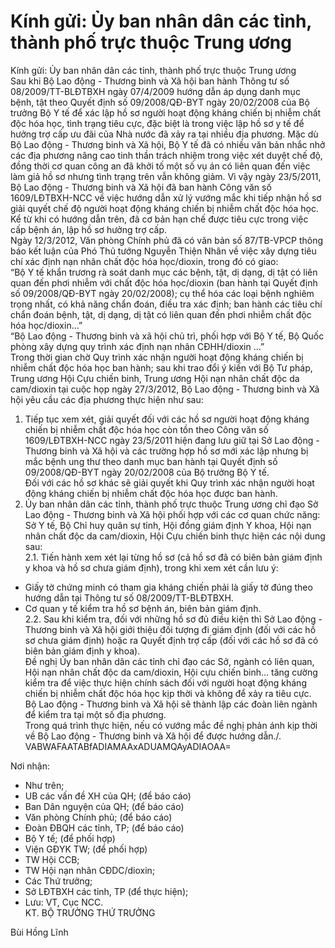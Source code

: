 # Kính gửi: Ủy ban nhân dân các tỉnh, thành phố trực thuộc Trung ương

Kính gửi: Ủy ban nhân dân các tỉnh, thành phố trực thuộc Trung ương  
Sau khi Bộ Lao động - Thương binh và Xã hội ban hành Thông tư số 08/2009/TT-BLĐTBXH ngày 07/4/2009 hướng dẫn áp dụng danh mục bệnh, tật theo Quyết định số 09/2008/QĐ-BYT ngày 20/02/2008 của Bộ trưởng Bộ Y tế để xác lập hồ sơ người hoạt động kháng chiến bị nhiễm chất độc hóa học, tình trạng tiêu cực, đặc biệt là trong việc lập hồ sơ y tế để hưởng trợ cấp ưu đãi của Nhà nước đã xảy ra tại nhiều địa phương. Mặc dù Bộ Lao động - Thương binh và Xã hội, Bộ Y tế đã có nhiều văn bản nhắc nhở các địa phương nâng cao tinh thần trách nhiệm trong việc xét duyệt chế độ, đồng thời cơ quan công an đã khởi tố một số vụ án có liên quan đến việc làm giả hồ sơ nhưng tình trạng trên vẫn không giảm. Vì vậy ngày 23/5/2011, Bộ Lao động - Thương binh và Xã hội đã ban hành Công văn số 1609/LĐTBXH-NCC về việc hướng dẫn xử lý vướng mắc khi tiếp nhận hồ sơ giải quyết chế độ người hoạt động kháng chiến bị nhiễm chất độc hóa học. Kể từ khi có hướng dẫn trên, đã cơ bản hạn chế được tiêu cực trong việc cấp bệnh án, lập hồ sơ hưởng trợ cấp.  
Ngày 12/3/2012, Văn phòng Chính phủ đã có văn bản số 87/TB-VPCP thông báo kết luận của Phó Thủ tướng Nguyễn Thiện Nhân về việc xây dựng tiêu chí xác định nạn nhân chất độc hóa học/dioxin, trong đó có giao:  
“Bộ Y tế khẩn trương rà soát danh mục các bệnh, tật, dị dạng, dị tật có liên quan đến phơi nhiễm với chất độc hóa học/dioxin (ban hành tại Quyết định số 09/2008/QĐ-BYT ngày 20/02/2008); cụ thể hóa các loại bệnh nghiêm trọng nhất, có khả năng chẩn đoán, điều tra xác định; ban hành các tiêu chí chẩn đoán bệnh, tật, dị dạng, dị tật có liên quan đến phơi nhiễm chất độc hóa học/dioxin…”  
“Bộ Lao động - Thương binh và xã hội chủ trì, phối hợp với Bộ Y tế, Bộ Quốc phòng xây dựng quy trình xác định nạn nhân CĐHH/dioxin …”  
Trong thời gian chờ Quy trình xác nhận người hoạt động kháng chiến bị nhiễm chất độc hóa học ban hành; sau khi trao đổi ý kiến với Bộ Tư pháp, Trung ương Hội Cựu chiến binh, Trung ương Hội nạn nhân chất độc da cam/dioxin tại cuộc họp ngày 27/3/2012, Bộ Lao động - Thương binh và Xã hội yêu cầu các địa phương thực hiện như sau:  
1. Tiếp tục xem xét, giải quyết đối với các hồ sơ người hoạt động kháng chiến bị nhiễm chất độc hóa học còn tồn theo Công văn số 1609/LĐTBXH-NCC ngày 23/5/2011 hiện đang lưu giữ tại Sở Lao động - Thương binh và Xã hội và các trường hợp hồ sơ mới xác lập nhưng bị mắc bệnh ung thư theo danh mục ban hành tại Quyết định số 09/2008/QĐ-BYT ngày 20/02/2008 của Bộ trưởng Bộ Y tế.  
Đối với các hồ sơ khác sẽ giải quyết khi Quy trình xác nhận người hoạt động kháng chiến bị nhiễm chất độc hóa học được ban hành.  
2. Ủy ban nhân dân các tỉnh, thành phố trực thuộc Trung ương chỉ đạo Sở Lao động - Thương binh và Xã hội phối hợp với các cơ quan chức năng: Sở Y tế, Bộ Chỉ huy quân sự tỉnh, Hội đồng giám định Y khoa, Hội nạn nhân chất độc da cam/dioxin, Hội Cựu chiến binh thực hiện các nội dung sau:  
2.1. Tiến hành xem xét lại từng hồ sơ (cả hồ sơ đã có biên bản giám định y khoa và hồ sơ chưa giám định), trong khi xem xét cần lưu ý:  
- Giấy tờ chứng minh có tham gia kháng chiến phải là giấy tờ đúng theo hướng dẫn tại Thông tư số 08/2009/TT-BLĐTBXH.  
- Cơ quan y tế kiểm tra hồ sơ bệnh án, biên bản giám định.  
2.2. Sau khi kiểm tra, đối với những hồ sơ đủ điều kiện thì Sở Lao động - Thương binh và Xã hội giới thiệu đối tượng đi giám định (đối với các hồ sơ chưa giám định) hoặc ra Quyết định trợ cấp (đối với các hồ sơ đã có biên bản giám định y khoa).  
Đề nghị Ủy ban nhân dân các tỉnh chỉ đạo các Sở, ngành có liên quan, Hội nạn nhân chất độc da cam/dioxin, Hội cựu chiến binh… tăng cường kiểm tra để việc thực hiện chính sách đối với người hoạt động kháng chiến bị nhiễm chất độc hóa học kịp thời và không để xảy ra tiêu cực.  
Bộ Lao động - Thương binh và Xã hội sẽ thành lập các đoàn liên ngành để kiểm tra tại một số địa phương.  
Trong quá trình thực hiện, nếu có vướng mắc đề nghị phản ánh kịp thời về Bộ Lao động - Thương binh và Xã hội để được hướng dẫn./.  
  VABWAFAATABfADIAMAAxADUAMQAyADIAOAA=    
  
Nơi nhận: 
 - Như trên; 
- UB các vấn đề XH của QH; (để báo cáo) 
- Ban Dân nguyện của QH; (để báo cáo) 
- Văn phòng Chính phủ; (để báo cáo) 
- Đoàn ĐBQH các tỉnh, TP; (để báo cáo) 
- Bộ Y tế; (để phối hợp) 
- Viện GĐYK TW; (để phối hợp) 
- TW Hội CCB; 
- TW Hội nạn nhân CĐDC/dioxin; 
- Các Thứ trưởng; 
- Sở LĐTBXH các tỉnh, TP (để thực hiện); 
- Lưu: VT, Cục NCC.    
KT. BỘ TRƯỞNG 
THỨ TRƯỞNG 
 
 
 
 
Bùi Hồng Lĩnh
